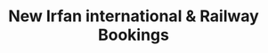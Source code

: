 ---
title: "New Irfan international & Railway Bookings"
url: /karachi/new-irfan-international-and-railway-bookings/
shop: shop
---